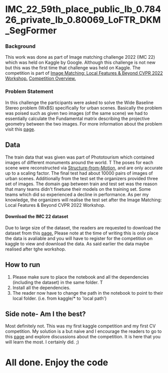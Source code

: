# IMC_22_59th_place_public_lb_0.78426_private_lb_0.80069_LoFTR_DKM_SegFormer

### Background
This work was done as part of Image matching challenge 2022 (IMC 22) which was held on Kaggle by Google. 
Although this challenge is not new but this was the first time that challenge was held on Kaggle. 
The competition is part of [Image Matching: Local Features & Beyond
CVPR 2022 Workshop.](https://image-matching-workshop.github.io/)
[Competition Overview.](https://www.kaggle.com/competitions/image-matching-challenge-2022/overview) 


### Problem Statement
In this challenge the participants were asked to solve the Wide Baseline Stereo problem (WxBS) specifically for urban scenes.
Basically the problem was poised such as given two images (of the same scene) we had to essentially calculate the Fundamental matrix 
describing the projective geometry between the two images.
For more information about the problem visit this [page](https://www.kaggle.com/competitions/image-matching-challenge-2022/overview/problem-definition).

## Data
The train data that was given was part of Phototourism which contained images of different monuments around the world. T
The poses for each scene were reconstructed via [Structure-from-Motion](https://en.wikipedia.org/wiki/Structure_from_motion), and are only accurate up to a scaling factor. 
The final test had about 10000 pairs of images of urban scenes.
Additionally from the test set the organizers provided three set of images. 
The domain gap between train and test set was the reason that many teams didn't finetune their models on the training set.
Some teams which did so experienced a decline in performance. 
As per my knowledge, the organizers will realise the test set after the Image Matching: Local Features & Beyond
CVPR 2022 Workshop.

#### Download the IMC 22 dataset
Due to large size of the dataset, the readers are requested to download the dataset from this [page.](https://www.kaggle.com/competitions/image-matching-challenge-2022/data)
Please note at the time of writing this is only place the data is avaliable and you will have to register for the competition on kaggle to view and download the data. As
said earlier the data maybe realised after tghe workshop.

## How to run
1. Please make sure to place the notebook and all the dependencies (including the dataset) in the same folder. T
2. Install all the dependencies.
3. The reader now have to change the path in the notebook to point to their local folder. (i.e. from kaggle/* to 'local path')

## Side note- Am I the best?
Most definitely not. This was my first kaggle competition and my first CV competition. My solution is a but naive and I encourage the readers
to go to this [page](https://www.kaggle.com/competitions/image-matching-challenge-2022/discussion?sort=published) and explore discussions about the competition. It is here that you will learn the most. I certainly did. ;) 

# All done. Enjoy the code
